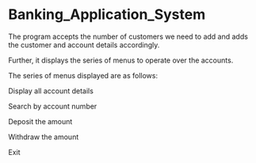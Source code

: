 # Banking_Application_System
The program accepts the number of customers we need to add and adds the customer and account details accordingly.

Further, it displays the series of menus to operate over the accounts.

The series of menus displayed are as follows:

Display all account details

Search by account number

Deposit the amount

Withdraw the amount

Exit
